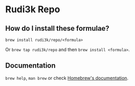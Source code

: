 # Rudi3k Repo

## How do I install these formulae?

`brew install rudi3k/repo/<formula>`

Or `brew tap rudi3k/repo` and then `brew install <formula>`.

## Documentation

`brew help`, `man brew` or check [Homebrew's documentation](https://docs.brew.sh).
